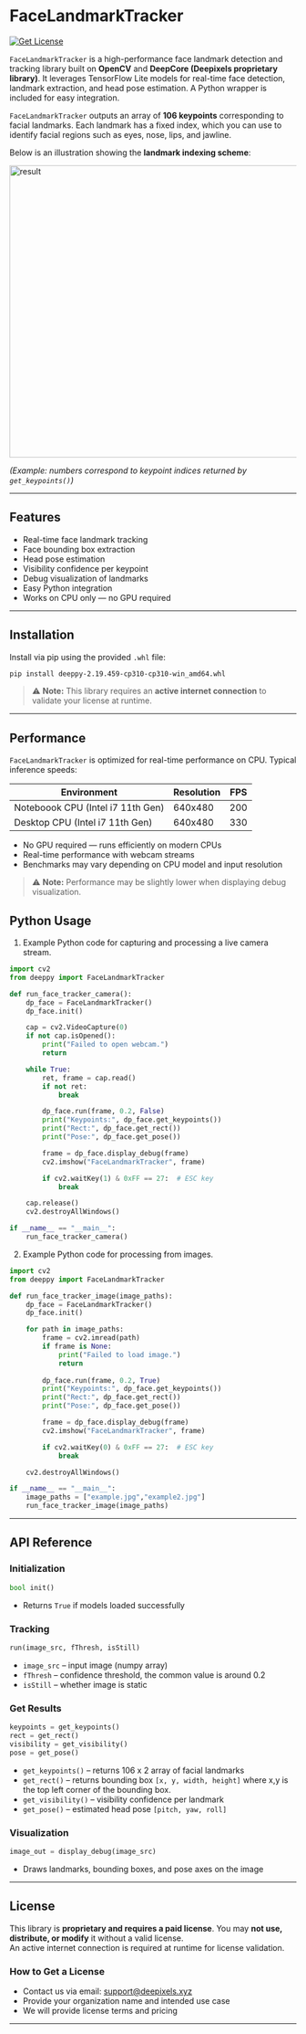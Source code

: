 # FaceLandmarkTracker

[![Get License](https://img.shields.io/badge/Get%20License-Contact%20Us-yellow)](#license)

`FaceLandmarkTracker` is a high-performance face landmark detection and tracking library built on **OpenCV** and **DeepCore (Deepixels proprietary library)**. It leverages TensorFlow Lite models for real-time face detection, landmark extraction, and head pose estimation. A Python wrapper is included for easy integration.

`FaceLandmarkTracker` outputs an array of **106 keypoints** corresponding to facial landmarks.
Each landmark has a fixed index, which you can use to identify facial regions such as eyes, nose, lips, and jawline.

Below is an illustration showing the **landmark indexing scheme**:

<img width="512" height="512" alt="result" src="https://github.com/user-attachments/assets/05862c02-4a6d-4654-a8b9-c96652170ec2" />

*(Example: numbers correspond to keypoint indices returned by `get_keypoints()`)*

---

## Features

* Real-time face landmark tracking
* Face bounding box extraction
* Head pose estimation
* Visibility confidence per keypoint
* Debug visualization of landmarks
* Easy Python integration
* Works on CPU only — no GPU required
---

## Installation

Install via pip using the provided `.whl` file:

```bash
pip install deeppy-2.19.459-cp310-cp310-win_amd64.whl
```

> ⚠️ **Note:** This library requires an **active internet connection** to validate your license at runtime.

---


## Performance

`FaceLandmarkTracker` is optimized for real-time performance on CPU. Typical inference speeds:

| Environment                                | Resolution  | FPS  |
| ------------------------------------------ | ----------- | ----------|
| Noteboook CPU (Intel i7 11th Gen)          |  640x480    |   200     |
| Desktop CPU (Intel i7 11th Gen)            |  640x480    |   330     | 

* No GPU required — runs efficiently on modern CPUs
* Real-time performance with webcam streams
* Benchmarks may vary depending on CPU model and input resolution

> ⚠️ **Note:** Performance may be slightly lower when displaying debug visualization.



## Python Usage
1. Example Python code for capturing and processing a live camera stream.

```python
import cv2
from deeppy import FaceLandmarkTracker

def run_face_tracker_camera():
    dp_face = FaceLandmarkTracker()
    dp_face.init()

    cap = cv2.VideoCapture(0)
    if not cap.isOpened():
        print("Failed to open webcam.")
        return

    while True:
        ret, frame = cap.read()
        if not ret:
            break

        dp_face.run(frame, 0.2, False)
        print("Keypoints:", dp_face.get_keypoints())
        print("Rect:", dp_face.get_rect())
        print("Pose:", dp_face.get_pose())

        frame = dp_face.display_debug(frame)
        cv2.imshow("FaceLandmarkTracker", frame)

        if cv2.waitKey(1) & 0xFF == 27:  # ESC key
            break

    cap.release()
    cv2.destroyAllWindows()

if __name__ == "__main__":
    run_face_tracker_camera()
```


2. Example Python code for processing from images.

```python
import cv2
from deeppy import FaceLandmarkTracker

def run_face_tracker_image(image_paths):
    dp_face = FaceLandmarkTracker()
    dp_face.init()

    for path in image_paths:
        frame = cv2.imread(path)
        if frame is None:
            print("Failed to load image.")
            return
    
        dp_face.run(frame, 0.2, True)
        print("Keypoints:", dp_face.get_keypoints())
        print("Rect:", dp_face.get_rect())
        print("Pose:", dp_face.get_pose())

        frame = dp_face.display_debug(frame)
        cv2.imshow("FaceLandmarkTracker", frame)

        if cv2.waitKey(0) & 0xFF == 27:  # ESC key
            break

    cv2.destroyAllWindows()

if __name__ == "__main__":
    image_paths = ["example.jpg","example2.jpg"]
    run_face_tracker_image(image_paths)
```

---

## API Reference

### Initialization

```python
bool init()
```
* Returns `True` if models loaded successfully


### Tracking

```python
run(image_src, fThresh, isStill)
```

* `image_src` – input image (numpy array)
* `fThresh` – confidence threshold, the common value is around 0.2
* `isStill` – whether image is static

### Get Results

```python
keypoints = get_keypoints()
rect = get_rect()
visibility = get_visibility()
pose = get_pose()
```

* `get_keypoints()` – returns 106 x 2 array of facial landmarks
* `get_rect()` – returns bounding box `[x, y, width, height]` where x,y is the top left corner of the bounding box.
* `get_visibility()` – visibility confidence per landmark
* `get_pose()` – estimated head pose `[pitch, yaw, roll]`

### Visualization

```python
image_out = display_debug(image_src)
```

* Draws landmarks, bounding boxes, and pose axes on the image

---




## License

This library is **proprietary and requires a paid license**. You may **not use, distribute, or modify** it without a valid license.  
An active internet connection is required at runtime for license validation.  


### How to Get a License

* Contact us via email: [support@deepixels.xyz](mailto:support@deepixels.xyz)
* Provide your organization name and intended use case
* We will provide license terms and pricing


---
